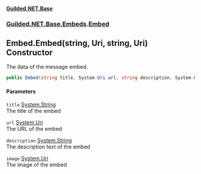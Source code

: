#### [Guilded.NET.Base](Guilded_NET_Base.md 'Guilded.NET.Base')
### [Guilded.NET.Base.Embeds](Guilded_NET_Base.md#Guilded_NET_Base_Embeds 'Guilded.NET.Base.Embeds').[Embed](Embed.md 'Guilded.NET.Base.Embeds.Embed')
## Embed.Embed(string, Uri, string, Uri) Constructor
The data of the message embed.  
```csharp
public Embed(string title, System.Uri url, string description, System.Uri image);
```
#### Parameters
<a name='Guilded_NET_Base_Embeds_Embed_Embed(string_System_Uri_string_System_Uri)_title'></a>
`title` [System.String](https://docs.microsoft.com/en-us/dotnet/api/System.String 'System.String')  
The title of the embed
  
<a name='Guilded_NET_Base_Embeds_Embed_Embed(string_System_Uri_string_System_Uri)_url'></a>
`url` [System.Uri](https://docs.microsoft.com/en-us/dotnet/api/System.Uri 'System.Uri')  
The URL of the embed
  
<a name='Guilded_NET_Base_Embeds_Embed_Embed(string_System_Uri_string_System_Uri)_description'></a>
`description` [System.String](https://docs.microsoft.com/en-us/dotnet/api/System.String 'System.String')  
The description text of the embed
  
<a name='Guilded_NET_Base_Embeds_Embed_Embed(string_System_Uri_string_System_Uri)_image'></a>
`image` [System.Uri](https://docs.microsoft.com/en-us/dotnet/api/System.Uri 'System.Uri')  
The image of the embed
  

